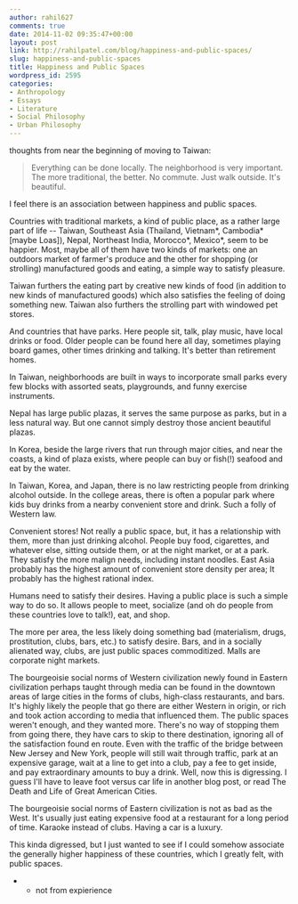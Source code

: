 ```yaml
---
author: rahil627
comments: true
date: 2014-11-02 09:35:47+00:00
layout: post
link: http://rahilpatel.com/blog/happiness-and-public-spaces/
slug: happiness-and-public-spaces
title: Happiness and Public Spaces
wordpress_id: 2595
categories:
- Anthropology
- Essays
- Literature
- Social Philosophy
- Urban Philosophy
---
```


thoughts from near the beginning of moving to Taiwan:


<blockquote>Everything can be done locally. The neighborhood is very important. The more traditional, the better. No commute. Just walk outside. It's beautiful.</blockquote>



I feel there is an association between happiness and public spaces.

Countries with traditional markets, a kind of public place, as a rather large part of life -- Taiwan, Southeast Asia (Thailand, Vietnam*, Cambodia* [maybe Loas]), Nepal, Northeast India, Morocco*, Mexico*, seem to be happier. Most, maybe all of them have two kinds of markets: one an outdoors market of farmer's produce and the other for shopping (or strolling) manufactured goods and eating, a simple way to satisfy pleasure.

Taiwan furthers the eating part by creative new kinds of food (in addition to new kinds of manufactured goods) which also satisfies the feeling of doing something new. Taiwan also furthers the strolling part with windowed pet stores.

And countries that have parks. Here people sit, talk, play music, have local drinks or food. Older people can be found here all day, sometimes playing board games, other times drinking and talking. It's better than retirement homes.

In Taiwan, neighborhoods are built in ways to incorporate small parks every few blocks with assorted seats, playgrounds, and funny exercise instruments.

Nepal has large public plazas, it serves the same purpose as parks, but in a less natural way. But one cannot simply destroy those ancient beautiful plazas.

In Korea, beside the large rivers that run through major cities, and near the coasts, a kind of plaza exists, where people can buy or fish(!) seafood and eat by the water.

In Taiwan, Korea, and Japan, there is no law restricting people from drinking alcohol outside. In the college areas, there is often a popular park where kids buy drinks from a nearby convenient store and drink. Such a folly of Western law.

Convenient stores! Not really a public space, but, it has a relationship with them, more than just drinking alcohol. People buy food, cigarettes, and whatever else, sitting outside them, or at the night market, or at a park. They satisfy the more malign needs, including instant noodles. East Asia probably has the highest amount of convenient store density per area; It probably has the highest rational index.

Humans need to satisfy their desires. Having a public place is such a simple way to do so. It allows people to meet, socialize (and oh do people from these countries love to talk!), eat, and shop.

The more per area, the less likely doing something bad (materialism, drugs, prostitution, clubs, bars, etc.) to satisfy desire. Bars, and in a socially alienated way, clubs, are just public spaces commoditized. Malls are corporate night markets.

The bourgeoisie social norms of Western civilization newly found in Eastern civilization perhaps taught through media can be found in the downtown areas of large cities in the forms of clubs, high-class restaurants, and bars. It's highly likely the people that go there are either Western in origin, or rich and took action according to media that influenced them. The public spaces weren't enough, and they wanted more. There's no way of stopping them from going there, they have cars to skip to there destination, ignoring all of the satisfaction found en route. Even with the traffic of the bridge between New Jersey and New York, people will still wait through traffic, park at an expensive garage, wait at a line to get into a club, pay a fee to get inside, and pay extraordinary amounts to buy a drink. Well, now this is digressing. I guess I'll have to leave foot versus car life in another blog post, or read The Death and Life of Great American Cities.

The bourgeoisie social norms of Eastern civilization is not as bad as the West. It's usually just eating expensive food at a restaurant for a long period of time. Karaoke instead of clubs. Having a car is a luxury.

This kinda digressed, but I just wanted to see if I could somehow associate the generally higher happiness of these countries, which I greatly felt, with public spaces.

* - not from expierience
